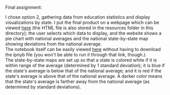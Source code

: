 Final assignment:

I chose option 2, gathering data from education statistics and display visualizations by state.  I put the final product on a webpage which can be viewed <a href="https://cdn.rawgit.com/SocialWebApps/Debra-Lewis/master/Final_assignment/resources/presentingData.html">here</a> (the HTML file is also stored in the resources folder in this directory); the user selects which data to display, and the website shows a pie chart with national averages and the national state-by-state map showing deviations from the national average.<br/>
The notebook itself can be easily viewed <a href="http://nbviewer.ipython.org/github/SocialWebApps/Debra-Lewis/blob/master/Final_assignment/Final_assignment.ipynb">here</a> without having to download the ipnyb file (you won't be able to run it through that link, though.).<br/>
The state-by-state maps are set up so that a state is colored white if it is within range of the average (determined by 1 standard deviation); it is blue if the state's average is below that of the national average; and it is red if the state's average is above that of the national average.  A darker color means that the state's average is farther away from the national average (as determined by standard deviations).
